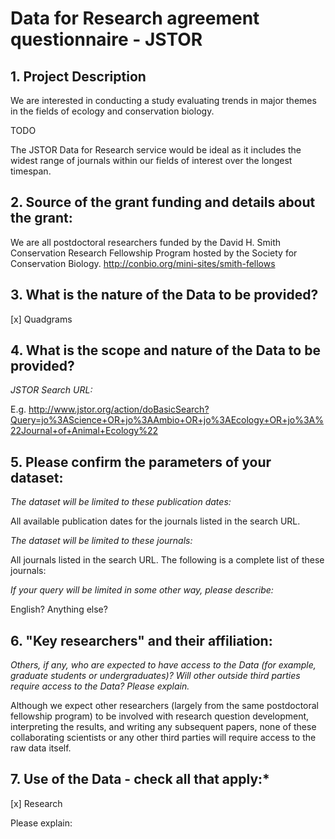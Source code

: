 # Data for Research agreement questionnaire - JSTOR

## 1. Project Description
 
We are interested in conducting a study evaluating trends in major themes in
the fields of ecology and conservation biology. 

TODO

The JSTOR Data for Research service would be ideal as it includes the widest
range of journals within our fields of interest over the longest timespan.

## 2. Source of the grant funding and details about the grant:

We are all postdoctoral researchers funded by the David H. Smith Conservation
Research Fellowship Program hosted by the Society for Conservation Biology.
http://conbio.org/mini-sites/smith-fellows

## 3. What is the nature of the Data to be provided?  

[x] Quadgrams

## 4. What is the scope and nature of the Data to be provided?  

*JSTOR Search URL:*

E.g.
<http://www.jstor.org/action/doBasicSearch?Query=jo%3AScience+OR+jo%3AAmbio+OR+jo%3AEcology+OR+jo%3A%22Journal+of+Animal+Ecology%22>

## 5. Please confirm the parameters of your dataset:

*The dataset will be limited to these publication dates:*

All available publication dates for the journals listed in the search URL. 

*The dataset will be limited to these journals:*

All journals listed in the search URL. The following is a complete list of these journals:




*If your query will be limited in some other way, please describe:*

English? Anything else? 

## 6. "Key researchers" and their affiliation:

*Others, if any, who are expected to have access to the Data (for example,
graduate students or undergraduates)? Will other outside third parties require
access to the Data? Please explain.*

Although we expect other researchers (largely from the same postdoctoral
fellowship program) to be involved with research question development,
interpreting the results, and writing any subsequent papers, none of these
collaborating scientists or any other third parties will require access to the
raw data itself. 

## 7. Use of the Data - check all that apply:*
[x] Research

Please explain:

